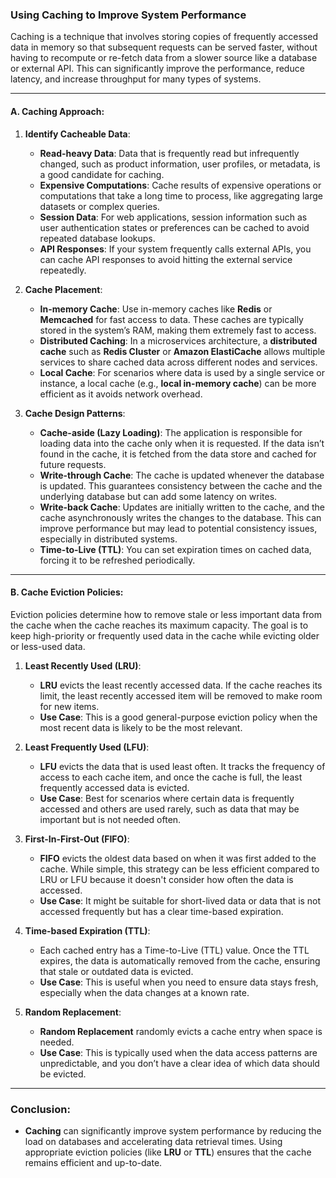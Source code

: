 ### **Using Caching to Improve System Performance**

Caching is a technique that involves storing copies of frequently accessed data in memory so that subsequent requests can be served faster, without having to recompute or re-fetch data from a slower source like a database or external API. This can significantly improve the performance, reduce latency, and increase throughput for many types of systems.

---

#### **A. Caching Approach:**

1. **Identify Cacheable Data**:
   - **Read-heavy Data**: Data that is frequently read but infrequently changed, such as product information, user profiles, or metadata, is a good candidate for caching.
   - **Expensive Computations**: Cache results of expensive operations or computations that take a long time to process, like aggregating large datasets or complex queries.
   - **Session Data**: For web applications, session information such as user authentication states or preferences can be cached to avoid repeated database lookups.
   - **API Responses**: If your system frequently calls external APIs, you can cache API responses to avoid hitting the external service repeatedly.

2. **Cache Placement**:
   - **In-memory Cache**: Use in-memory caches like **Redis** or **Memcached** for fast access to data. These caches are typically stored in the system’s RAM, making them extremely fast to access.
   - **Distributed Caching**: In a microservices architecture, a **distributed cache** such as **Redis Cluster** or **Amazon ElastiCache** allows multiple services to share cached data across different nodes and services.
   - **Local Cache**: For scenarios where data is used by a single service or instance, a local cache (e.g., **local in-memory cache**) can be more efficient as it avoids network overhead.

3. **Cache Design Patterns**:
   - **Cache-aside (Lazy Loading)**: The application is responsible for loading data into the cache only when it is requested. If the data isn’t found in the cache, it is fetched from the data store and cached for future requests.
   - **Write-through Cache**: The cache is updated whenever the database is updated. This guarantees consistency between the cache and the underlying database but can add some latency on writes.
   - **Write-back Cache**: Updates are initially written to the cache, and the cache asynchronously writes the changes to the database. This can improve performance but may lead to potential consistency issues, especially in distributed systems.
   - **Time-to-Live (TTL)**: You can set expiration times on cached data, forcing it to be refreshed periodically.

---

#### **B. Cache Eviction Policies:**

Eviction policies determine how to remove stale or less important data from the cache when the cache reaches its maximum capacity. The goal is to keep high-priority or frequently used data in the cache while evicting older or less-used data.

1. **Least Recently Used (LRU)**:
   - **LRU** evicts the least recently accessed data. If the cache reaches its limit, the least recently accessed item will be removed to make room for new items.
   - **Use Case**: This is a good general-purpose eviction policy when the most recent data is likely to be the most relevant.

2. **Least Frequently Used (LFU)**:
   - **LFU** evicts the data that is used least often. It tracks the frequency of access to each cache item, and once the cache is full, the least frequently accessed data is evicted.
   - **Use Case**: Best for scenarios where certain data is frequently accessed and others are used rarely, such as data that may be important but is not needed often.

3. **First-In-First-Out (FIFO)**:
   - **FIFO** evicts the oldest data based on when it was first added to the cache. While simple, this strategy can be less efficient compared to LRU or LFU because it doesn't consider how often the data is accessed.
   - **Use Case**: It might be suitable for short-lived data or data that is not accessed frequently but has a clear time-based expiration.

4. **Time-based Expiration (TTL)**:
   - Each cached entry has a Time-to-Live (TTL) value. Once the TTL expires, the data is automatically removed from the cache, ensuring that stale or outdated data is evicted.
   - **Use Case**: This is useful when you need to ensure data stays fresh, especially when the data changes at a known rate.

5. **Random Replacement**:
   - **Random Replacement** randomly evicts a cache entry when space is needed.
   - **Use Case**: This is typically used when the data access patterns are unpredictable, and you don’t have a clear idea of which data should be evicted.

---

### **Conclusion**:

- **Caching** can significantly improve system performance by reducing the load on databases and accelerating data retrieval times. Using appropriate eviction policies (like **LRU** or **TTL**) ensures that the cache remains efficient and up-to-date.